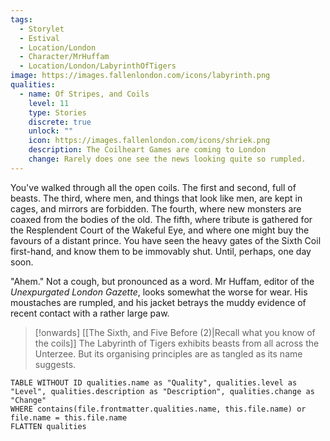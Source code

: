 ```yaml
---
tags:
  - Storylet
  - Estival
  - Location/London
  - Character/MrHuffam
  - Location/London/LabyrinthOfTigers
image: https://images.fallenlondon.com/icons/labyrinth.png
qualities:
  - name: Of Stripes, and Coils
    level: 11
    type: Stories
    discrete: true
    unlock: ""
    icon: https://images.fallenlondon.com/icons/shriek.png
    description: The Coilheart Games are coming to London
    change: Rarely does one see the news looking quite so rumpled.
---
```


You've walked through all the open coils. The first and second, full of beasts. The third, where men, and things that look like men, are kept in cages, and mirrors are forbidden. The fourth, where new monsters are coaxed from the bodies of the old. The fifth, where tribute is gathered for the Resplendent Court of the Wakeful Eye, and where one might buy the favours of a distant prince. You have seen the heavy gates of the Sixth Coil first-hand, and know them to be immovably shut. Until, perhaps, one day soon.

"Ahem." Not a cough, but pronounced as a word. Mr Huffam, editor of the _Unexpurgated London Gazette_, looks somewhat the worse for wear. His moustaches are rumpled, and his jacket betrays the muddy evidence of recent contact with a rather large paw.

> [!onwards] [[The Sixth, and Five Before (2)|Recall what you know of the coils]]
> The Labyrinth of Tigers exhibits beasts from all across the Unterzee. But its organising principles are as tangled as its name suggests.

```dataview
TABLE WITHOUT ID qualities.name as "Quality", qualities.level as "Level", qualities.description as "Description", qualities.change as "Change"  
WHERE contains(file.frontmatter.qualities.name, this.file.name) or file.name = this.file.name 
FLATTEN qualities
```